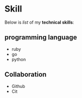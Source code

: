 # Skill

Below is _list_ of my **technical skills**:

## programming language
- ruby
- go
- python

## Collaboration
- Github
- Cit
